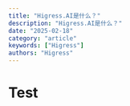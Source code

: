 ```yaml
---
title: "Higress.AI是什么？"
description: "Higress.AI是什么？"
date: "2025-02-18"
category: "article"
keywords: ["Higress"]
authors: "Higress"
---
```

# Test
